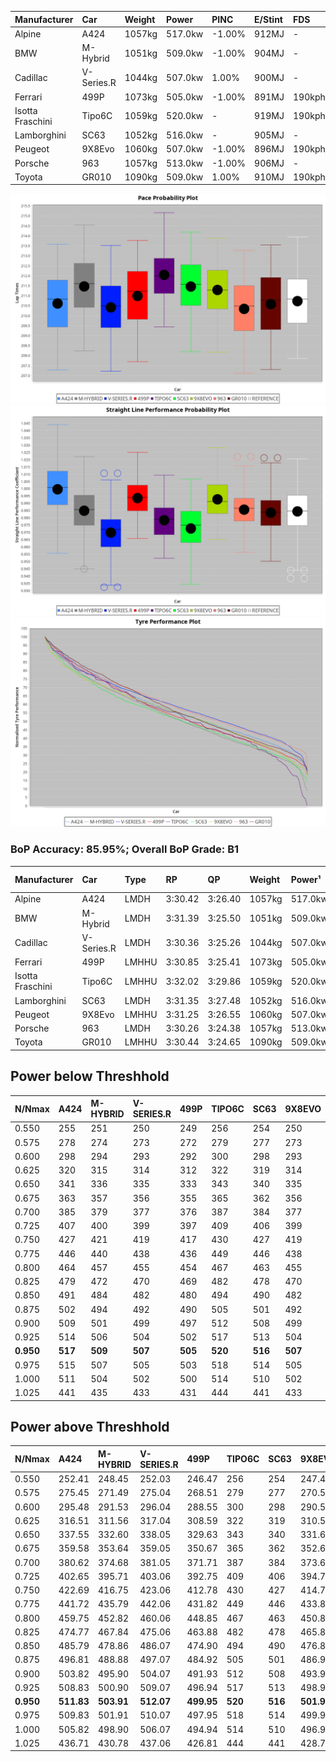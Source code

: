 | Manufacturer     | Car        | Weight | Power   | PINC    | E/Stint | FDS     |
|:-|:-|:-|:-|:-|:-|:-|
| Alpine           | A424       | 1057kg | 517.0kw | -1.00%  | 912MJ   |    -    |
| BMW              | M-Hybrid   | 1051kg | 509.0kw | -1.00%  | 904MJ   |    -    |
| Cadillac         | V-Series.R | 1044kg | 507.0kw | 1.00%   | 900MJ   |    -    |
| Ferrari          | 499P       | 1073kg | 505.0kw | -1.00%  | 891MJ   | 190kph  |
| Isotta Fraschini | Tipo6C     | 1059kg | 520.0kw |    -    | 919MJ   | 190kph  |
| Lamborghini      | SC63       | 1052kg | 516.0kw |    -    | 905MJ   |    -    |
| Peugeot          | 9X8Evo     | 1060kg | 507.0kw | -1.00%  | 896MJ   | 190kph  |
| Porsche          | 963        | 1057kg | 513.0kw | -1.00%  | 906MJ   |    -    |
| Toyota           | GR010      | 1090kg | 509.0kw | 1.00%   | 910MJ   | 190kph  |

![PACECHART](./IMG/ACOMETHOD.png)
![STRAIGHTLINEPERFORMANCECHART](./IMG/ACOMETHOD_sp.png)
![TYREPERFORMANCECHART](./IMG/ACOMETHOD_tw.png)

### BoP Accuracy: 85.95%; Overall BoP Grade: B1
| Manufacturer     | Car        | Type  | RP      | QP      | Weight | Power¹  | Threshhold | PINC    | Power²   | E/Stint | AVG Vmax  | FDS     | RDLC | L/Stint | BOP-Grade | Model Accuracy | Model Points | Match%  | SimDiff |
|:-|:-|:-|:-|:-|:-|:-|:-|:-|:-|:-|:-|:-|:-|:-|:-|:-|:-|:-|:-|
| Alpine           | A424       | LMDH  | 3:30.42 | 3:26.40 | 1057kg | 517.0kw | 210.0kph   | -1.00%  | 511.80kw |  912MJ  | 335.13kph |    -    | 0.99 | 12      | -B1       | 99.49%         | 1360         | 89.32%  | -1.15   |
| BMW              | M-Hybrid   | LMDH  | 3:31.39 | 3:25.50 | 1051kg | 509.0kw | 210.0kph   | -1.00%  | 503.90kw |  904MJ  | 332.53kph |    -    | 1.00 | 12      | ~A1       | 98.62%         | 2363         | 100.00% | -0.62   |
| Cadillac         | V-Series.R | LMDH  | 3:30.36 | 3:25.26 | 1044kg | 507.0kw | 210.0kph   | 1.00%   | 512.10kw |  900MJ  | 329.30kph |    -    | 1.02 | 12      | -B1       | 98.50%         | 4201         | 88.20%  | +0.10   |
| Ferrari          | 499P       | LMHHU | 3:30.85 | 3:25.41 | 1073kg | 505.0kw | 210.0kph   | -1.00%  | 500.00kw |  891MJ  | 331.30kph | 190kph  | 1.02 | 12      | ~A1       | 100.00%        | 4441         | 96.95%  | +0.12   |
| Isotta Fraschini | Tipo6C     | LMHHU | 3:32.02 | 3:29.86 | 1059kg | 520.0kw | 210.0kph   |    -    | 520.00kw |  919MJ  | 330.81kph | 190kph  | 1.04 | 12      | +E2       | 98.48%         | 130          | 52.21%  | +0.43   |
| Lamborghini      | SC63       | LMDH  | 3:31.35 | 3:27.48 | 1052kg | 516.0kw | 210.0kph   |    -    | 516.00kw |  905MJ  | 329.70kph |    -    | 1.04 | 12      | +A2       | 100.00%        | 784          | 93.20%  | +0.32   |
| Peugeot          | 9X8Evo     | LMHHU | 3:31.25 | 3:26.55 | 1060kg | 507.0kw | 210.0kph   | -1.00%  | 501.90kw |  896MJ  | 332.86kph | 190kph  | 0.99 | 12      | +B2       | 100.00%        | 808          | 81.48%  | +0.28   |
| Porsche          | 963        | LMDH  | 3:30.26 | 3:24.38 | 1057kg | 513.0kw | 210.0kph   | -1.00%  | 507.90kw |  906MJ  | 331.59kph |    -    | 1.00 | 12      | -B2       | 99.87%         | 12613        | 83.20%  | +0.24   |
| Toyota           | GR010      | LMHHU | 3:30.44 | 3:24.65 | 1090kg | 509.0kw | 210.0kph   | 1.00%   | 514.10kw |  910MJ  | 329.08kph | 190kph  | 1.00 | 12      | -B1       | 99.73%         | 2956         | 89.03%  | +0.27   |

## Power below Threshhold
| N/Nmax    | A424    | M-HYBRID | V-SERIES.R | 499P    | TIPO6C  | SC63    | 9X8EVO  | 963     | GR010   |
|:-|:-|:-|:-|:-|:-|:-|:-|:-|:-|
|  0.550    |  255    |  251     |  250       |  249    |  256    |  254    |  250    |  253    |  251    |
|  0.575    |  278    |  274     |  273       |  272    |  279    |  277    |  273    |  276    |  274    |
|  0.600    |  298    |  294     |  293       |  292    |  300    |  298    |  293    |  296    |  294    |
|  0.625    |  320    |  315     |  314       |  312    |  322    |  319    |  314    |  317    |  315    |
|  0.650    |  341    |  336     |  335       |  333    |  343    |  340    |  335    |  338    |  336    |
|  0.675    |  363    |  357     |  356       |  355    |  365    |  362    |  356    |  360    |  357    |
|  0.700    |  385    |  379     |  377       |  376    |  387    |  384    |  377    |  382    |  379    |
|  0.725    |  407    |  400     |  399       |  397    |  409    |  406    |  399    |  403    |  400    |
|  0.750    |  427    |  421     |  419       |  417    |  430    |  427    |  419    |  424    |  421    |
|  0.775    |  446    |  440     |  438       |  436    |  449    |  446    |  438    |  443    |  440    |
|  0.800    |  464    |  457     |  455       |  454    |  467    |  463    |  455    |  461    |  457    |
|  0.825    |  479    |  472     |  470       |  469    |  482    |  478    |  470    |  476    |  472    |
|  0.850    |  491    |  484     |  482       |  480    |  494    |  490    |  482    |  487    |  484    |
|  0.875    |  502    |  494     |  492       |  490    |  505    |  501    |  492    |  498    |  494    |
|  0.900    |  509    |  501     |  499       |  497    |  512    |  508    |  499    |  505    |  501    |
|  0.925    |  514    |  506     |  504       |  502    |  517    |  513    |  504    |  510    |  506    |
| **0.950** | **517** | **509**  | **507**    | **505** | **520** | **516** | **507** | **513** | **509** |
|  0.975    |  515    |  507     |  505       |  503    |  518    |  514    |  505    |  511    |  507    |
|  1.000    |  511    |  504     |  502       |  500    |  514    |  510    |  502    |  507    |  504    |
|  1.025    |  441    |  435     |  433       |  431    |  444    |  441    |  433    |  438    |  435    |

## Power above Threshhold
| N/Nmax    | A424       | M-HYBRID   | V-SERIES.R | 499P       | TIPO6C  | SC63    | 9X8EVO     | 963        | GR010      |
|:-|:-|:-|:-|:-|:-|:-|:-|:-|:-|
|  0.550    |  252.41    |  248.45    |  252.03    |  246.47    |  256    |  254    |  247.46    |  250.43    |  253.04    |
|  0.575    |  275.45    |  271.49    |  275.04    |  268.51    |  279    |  277    |  270.50    |  273.47    |  276.05    |
|  0.600    |  295.48    |  291.53    |  296.04    |  288.55    |  300    |  298    |  290.54    |  293.50    |  297.05    |
|  0.625    |  316.51    |  311.56    |  317.04    |  308.59    |  322    |  319    |  310.58    |  314.54    |  318.06    |
|  0.650    |  337.55    |  332.60    |  338.05    |  329.63    |  343    |  340    |  331.61    |  335.57    |  339.06    |
|  0.675    |  359.58    |  353.64    |  359.05    |  350.67    |  365    |  362    |  352.65    |  356.61    |  361.06    |
|  0.700    |  380.62    |  374.68    |  381.05    |  371.71    |  387    |  384    |  373.69    |  377.65    |  383.07    |
|  0.725    |  402.65    |  395.71    |  403.06    |  392.75    |  409    |  406    |  394.73    |  399.68    |  404.07    |
|  0.750    |  422.69    |  416.75    |  423.06    |  412.78    |  430    |  427    |  414.77    |  419.72    |  425.07    |
|  0.775    |  441.72    |  435.79    |  442.06    |  431.82    |  449    |  446    |  433.80    |  438.75    |  444.08    |
|  0.800    |  459.75    |  452.82    |  460.06    |  448.85    |  467    |  463    |  450.84    |  455.78    |  462.08    |
|  0.825    |  474.77    |  467.84    |  475.06    |  463.88    |  482    |  478    |  465.86    |  470.81    |  477.08    |
|  0.850    |  485.79    |  478.86    |  486.07    |  474.90    |  494    |  490    |  476.88    |  482.83    |  488.09    |
|  0.875    |  496.81    |  488.88    |  497.07    |  484.92    |  505    |  501    |  486.90    |  492.84    |  499.09    |
|  0.900    |  503.82    |  495.90    |  504.07    |  491.93    |  512    |  508    |  493.92    |  499.86    |  506.09    |
|  0.925    |  508.83    |  500.90    |  509.07    |  496.94    |  517    |  513    |  498.92    |  504.86    |  511.09    |
| **0.950** | **511.83** | **503.91** | **512.07** | **499.95** | **520** | **516** | **501.93** | **507.87** | **514.09** |
|  0.975    |  509.83    |  501.91    |  510.07    |  497.95    |  518    |  514    |  499.93    |  505.87    |  512.09    |
|  1.000    |  505.82    |  498.90    |  506.07    |  494.94    |  514    |  510    |  496.92    |  502.86    |  508.09    |
|  1.025    |  436.71    |  430.78    |  437.06    |  426.81    |  444    |  441    |  428.79    |  433.74    |  439.08    |
